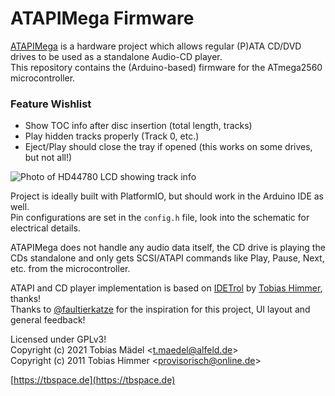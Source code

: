 ATAPIMega Firmware
=======

[ATAPIMega](https://github.com/Manawyrm/ATAPIMega) is a hardware project which allows regular (P)ATA CD/DVD drives to be used as a standalone Audio-CD player.  
This repository contains the (Arduino-based) firmware for the ATmega2560 microcontroller.  

### Feature Wishlist
- Show TOC info after disc insertion (total length, tracks)
- Play hidden tracks properly (Track 0, etc.)
- Eject/Play should close the tray if opened (this works on some drives, but not all!)

![Photo of HD44780 LCD showing track info](https://screenshot.tbspace.de/gvkdehsaoix.jpg)

Project is ideally built with PlatformIO, but should work in the Arduino IDE as well.  
Pin configurations are set in the `config.h` file, look into the schematic for electrical details.  

ATAPIMega does not handle any audio data itself, the CD drive is playing the CDs standalone and only gets SCSI/ATAPI commands like Play, Pause, Next, etc. from the microcontroller. 

ATAPI and CD player implementation is based on [IDETrol](https://github.com/zwostein/idetrol) by [Tobias Himmer](https://github.com/zwostein), thanks!  
Thanks to [@faultierkatze](https://github.com/faultierkatze) for the inspiration for this project, UI layout and general feedback!

Licensed under GPLv3!  
Copyright (c) 2021 Tobias Mädel \<t.maedel@alfeld.de\>  
Copyright (c) 2011 Tobias Himmer \<provisorisch@online.de\>  
  
[https://tbspace.de](https://tbspace.de)
